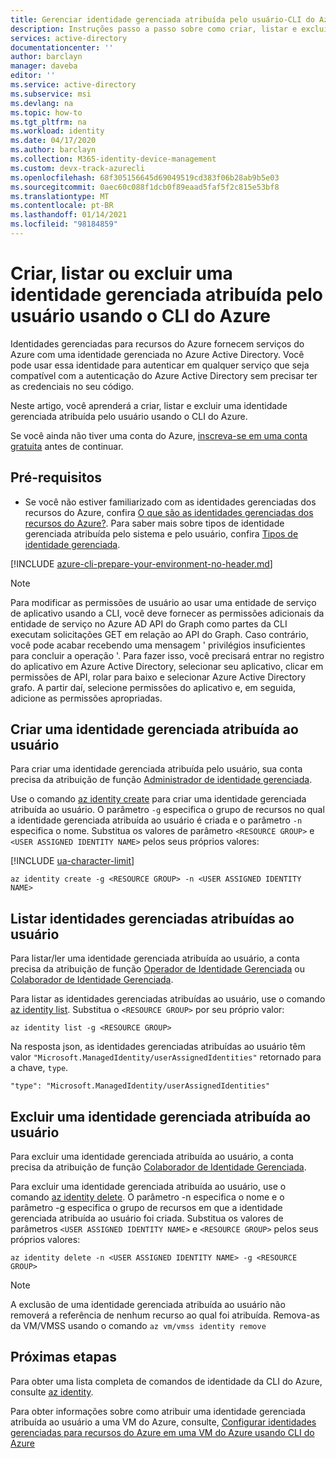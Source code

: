 ```yaml
---
title: Gerenciar identidade gerenciada atribuída pelo usuário-CLI do Azure-Azure AD
description: Instruções passo a passo sobre como criar, listar e excluir uma identidade gerenciada atribuída pelo usuário usando o CLI do Azure.
services: active-directory
documentationcenter: ''
author: barclayn
manager: daveba
editor: ''
ms.service: active-directory
ms.subservice: msi
ms.devlang: na
ms.topic: how-to
ms.tgt_pltfrm: na
ms.workload: identity
ms.date: 04/17/2020
ms.author: barclayn
ms.collection: M365-identity-device-management
ms.custom: devx-track-azurecli
ms.openlocfilehash: 68f305156645d69049519cd383f06b28ab9b5e03
ms.sourcegitcommit: 0aec60c088f1dcb0f89eaad5faf5f2c815e53bf8
ms.translationtype: MT
ms.contentlocale: pt-BR
ms.lasthandoff: 01/14/2021
ms.locfileid: "98184859"
---
```

# <a name="create-list-or-delete-a-user-assigned-managed-identity-using-the-azure-cli"></a>Criar, listar ou excluir uma identidade gerenciada atribuída pelo usuário usando o CLI do Azure


Identidades gerenciadas para recursos do Azure fornecem serviços do Azure com uma identidade gerenciada no Azure Active Directory. Você pode usar essa identidade para autenticar em qualquer serviço que seja compatível com a autenticação do Azure Active Directory sem precisar ter as credenciais no seu código. 

Neste artigo, você aprenderá a criar, listar e excluir uma identidade gerenciada atribuída pelo usuário usando o CLI do Azure.

Se você ainda não tiver uma conta do Azure, [inscreva-se em uma conta gratuita](https://azure.microsoft.com/free/) antes de continuar.

## <a name="prerequisites"></a>Pré-requisitos

- Se você não estiver familiarizado com as identidades gerenciadas dos recursos do Azure, confira [O que são as identidades gerenciadas dos recursos do Azure?](overview.md). Para saber mais sobre tipos de identidade gerenciada atribuída pelo sistema e pelo usuário, confira [Tipos de identidade gerenciada](overview.md#managed-identity-types).

[!INCLUDE [azure-cli-prepare-your-environment-no-header.md](../../../includes/azure-cli-prepare-your-environment-no-header.md)]

> [!NOTE]   
> Para modificar as permissões de usuário ao usar uma entidade de serviço de aplicativo usando a CLI, você deve fornecer as permissões adicionais da entidade de serviço no Azure AD API do Graph como partes da CLI executam solicitações GET em relação ao API do Graph. Caso contrário, você pode acabar recebendo uma mensagem ' privilégios insuficientes para concluir a operação '. Para fazer isso, você precisará entrar no registro do aplicativo em Azure Active Directory, selecionar seu aplicativo, clicar em permissões de API, rolar para baixo e selecionar Azure Active Directory grafo. A partir daí, selecione permissões do aplicativo e, em seguida, adicione as permissões apropriadas. 

## <a name="create-a-user-assigned-managed-identity"></a>Criar uma identidade gerenciada atribuída ao usuário 

Para criar uma identidade gerenciada atribuída pelo usuário, sua conta precisa da atribuição de função [Administrador de identidade gerenciada](../../role-based-access-control/built-in-roles.md#managed-identity-contributor).

Use o comando [az identity create](/cli/azure/identity#az-identity-create) para criar uma identidade gerenciada atribuída ao usuário. O parâmetro `-g` especifica o grupo de recursos no qual a identidade gerenciada atribuída ao usuário é criada e o parâmetro `-n` especifica o nome. Substitua os valores de parâmetro `<RESOURCE GROUP>` e `<USER ASSIGNED IDENTITY NAME>` pelos seus próprios valores:

[!INCLUDE [ua-character-limit](~/includes/managed-identity-ua-character-limits.md)]

```azurecli-interactive
az identity create -g <RESOURCE GROUP> -n <USER ASSIGNED IDENTITY NAME>
```
## <a name="list-user-assigned-managed-identities"></a>Listar identidades gerenciadas atribuídas ao usuário

Para listar/ler uma identidade gerenciada atribuída ao usuário, a conta precisa da atribuição de função [Operador de Identidade Gerenciada](../../role-based-access-control/built-in-roles.md#managed-identity-operator) ou [Colaborador de Identidade Gerenciada](../../role-based-access-control/built-in-roles.md#managed-identity-contributor).

Para listar as identidades gerenciadas atribuídas ao usuário, use o comando [az identity list](/cli/azure/identity#az-identity-list). Substitua o `<RESOURCE GROUP>` por seu próprio valor:

```azurecli-interactive
az identity list -g <RESOURCE GROUP>
```

Na resposta json, as identidades gerenciadas atribuídas ao usuário têm valor `"Microsoft.ManagedIdentity/userAssignedIdentities"` retornado para a chave, `type`.

`"type": "Microsoft.ManagedIdentity/userAssignedIdentities"`

## <a name="delete-a-user-assigned-managed-identity"></a>Excluir uma identidade gerenciada atribuída ao usuário

Para excluir uma identidade gerenciada atribuída ao usuário, a conta precisa da atribuição de função [Colaborador de Identidade Gerenciada](../../role-based-access-control/built-in-roles.md#managed-identity-contributor).

Para excluir uma identidade gerenciada atribuída ao usuário, use o comando [az identity delete](/cli/azure/identity#az-identity-delete).  O parâmetro -n especifica o nome e o parâmetro -g especifica o grupo de recursos em que a identidade gerenciada atribuída ao usuário foi criada. Substitua os valores de parâmetros `<USER ASSIGNED IDENTITY NAME>` e `<RESOURCE GROUP>` pelos seus próprios valores:

```azurecli-interactive
az identity delete -n <USER ASSIGNED IDENTITY NAME> -g <RESOURCE GROUP>
```
> [!NOTE]
> A exclusão de uma identidade gerenciada atribuída ao usuário não removerá a referência de nenhum recurso ao qual foi atribuída. Remova-as da VM/VMSS usando o comando `az vm/vmss identity remove`

## <a name="next-steps"></a>Próximas etapas

Para obter uma lista completa de comandos de identidade da CLI do Azure, consulte [az identity](/cli/azure/identity).

Para obter informações sobre como atribuir uma identidade gerenciada atribuída ao usuário a uma VM do Azure, consulte, [Configurar identidades gerenciadas para recursos do Azure em uma VM do Azure usando CLI do Azure](qs-configure-cli-windows-vm.md#user-assigned-managed-identity)
